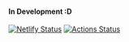 #### In Development :D
[![Netlify Status](https://api.netlify.com/api/v1/badges/1900affa-a7be-45ba-afb4-40ede6ff2e26/deploy-status)](https://app.netlify.com/sites/hacktoberfest-mumbai/deploys) [![Actions Status](https://github.com/parikshitgupta1/attendee-profile/workflows/CI/badge.svg)](https://github.com/parikshitgupta1/attendee-profile/actions) 
